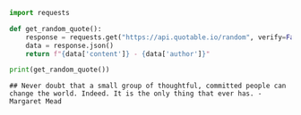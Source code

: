 ``` python
import requests

def get_random_quote():
    response = requests.get("https://api.quotable.io/random", verify=False)
    data = response.json()
    return f"{data['content']} - {data['author']}"

print(get_random_quote())
```

    ## Never doubt that a small group of thoughtful, committed people can change the world. Indeed. It is the only thing that ever has. - Margaret Mead
